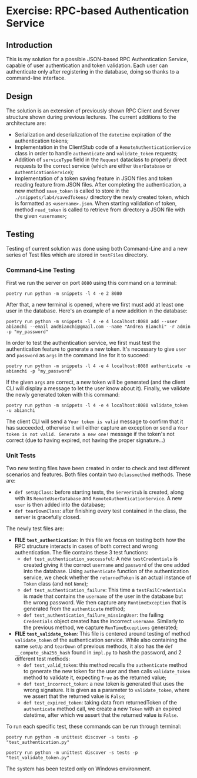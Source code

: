 # Exercise: RPC-based Authentication Service

## Introduction
This is my solution for a possible JSON-based RPC Authentication Service, capable of user authentication and token validation. 
Each user can authenticate only after registering in the database, doing so thanks to a command-line interface. 

## Design
The solution is an extension of previously shown RPC Client and Server structure shown during previous lectures.
The current additions to the architecture are:
- Serialization and deserialization of the `datetime` expiration of the authentication tokens;
- Implementation in the ClientStub code of a `RemoteAuthenticationService` class in order to handle `authenticate` and `validate_token` requests;
- Addition of `serviceType` field in the `Request` dataclass to properly direct requests to the correct service (which are either `UserDatabase` or `AuthenticationService`);
- Implementation of a token saving feature in JSON files and token reading feature from JSON files. After completing the authentication, a new method `save_token` is called to store in the `./snippets/lab4/savedTokens/` directory the newly created token, which is formatted as `<username>.json`. When starting validation of token, method `read_token` is called to retrieve from directory a JSON file with the given `<username>`;

## Testing
Testing of current solution was done using both Command-Line and a new series of Test files which are stored in `testFiles` directory.

### Command-Line Testing
First we run the server on port `8080` using this command on a terminal:
```
poetry run python -m snippets -l 4 -e 2 8080
```

After that, a new terminal is opened, where we first must add at least one user in the database. Here's an example of a new addition in the database:
```
poetry run python -m snippets -l 4 -e 4 localhost:8080 add --user abianchi --email andBianchi@gmail.com --name "Andrea Bianchi" -r admin -p "my_password"
```


In order to test the authentication service, we first must test the authentication feature to generate a new token. It's necessary to give `user` and `password` as `args` in the command line for it to succeed:
```
poetry run python -m snippets -l 4 -e 4 localhost:8080 authenticate -u abianchi -p "my_password"
```

If the given `args` are correct, a new token will be generated (and the client CLI will display a message to let the user know about it). Finally, we validate the newly generated token with this command:
```
poetry run python -m snippets -l 4 -e 4 localhost:8080 validate_token -u abianchi
```

The client CLI will send a `Your token is valid` message to confirm that it has succeeded, otherwise it will either capture an exception or send a `Your token is not valid. Generate a new one!` message if the token's not correct (due to having expired, not having the proper signature...)

### Unit Tests
Two new testing files have been created in order to check and test different scenarios and features.
Both files contain two `@classmethod` methods. These are:
- `def setUpClass`: before starting tests, the `ServerStub` is created, along with its `RemoteUserDatabase` and `RemoteAuthenticationService`. A new `user` is then added into the database;
- `def tearDownClass`: after finishing every test contained in the class, the server is gracefully closed.

The newly test files are:

- **FILE `test_authentication`**: In this file we focus on testing both how the RPC structure interacts in cases of both correct and wrong authentication. The file contains these 3 test functions:
    - `def test_authentication_successful`: A new `testCredentials` is created giving it the correct `username` and `password` of the one added into the database. Using `authenticate` function of the authentication service, we check whether the `returnedToken` is an actual instance of `Token` class (and not `None`);
    - `def test_authentication_failure`: This time a `testFailCredentials` is made that contains the `username` of the user in the database but the wrong password. We then capture any `RuntimeException` that is generated from the `authenticate` method;
    - `def test_authentication_failure_missingUser`: the failing `Credentials` object created has the incorrect `username`. Similarly to the previous method, we capture `RunTimeExceptions` generated;
- **FILE `test_validate_token`**: This file is centered around testing of method `validate_token` of the authentication service. While also containing the same `setUp` and `tearDown` of previous methods, it also has the `def __compute_sha256_hash` found in `impl.py` to hash the password, and 2 different test methods:
    - `def test_valid_token`: this method recalls the `authenticate` method to generate the new token for the user and then calls `validate_token` method to validate it, expecting `True` as the returned value;
    - `def test_incorrect_token`: a new token is generated that uses the wrong signature. It is given as a parameter to `validate_token`, where we assert that the returned value is `False`;
    - `def test_expired_token`: taking data from returnedToken of the `authenticate` method call, we create a new `Token` with an expired datetime, after which we assert that the returned value is `False`.

To run each specific test, these commands can be run through terminal:

```
poetry run python -m unittest discover -s tests -p "test_authentication.py"

poetry run python -m unittest discover -s tests -p "test_validate_token.py"
```

The system has been tested only on Windows environment.
